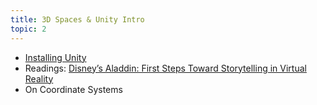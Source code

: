```yaml
---
title: 3D Spaces & Unity Intro
topic: 2
---
```

- [Installing Unity](https://guidebook.hdyar.com/docs/unity/setup/installing-unity/)
- Readings: [Disney’s Aladdin: First Steps Toward Storytelling in Virtual Reality](https://dl.acm.org/doi/pdf/10.1145/237170.237257) 
- On Coordinate Systems
